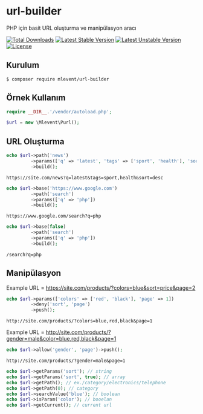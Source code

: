 # url-builder
PHP için basit URL oluşturma ve manipülasyon aracı

[![Total Downloads](https://poser.pugx.org/mlevent/url-builder/d/total.svg)](https://packagist.org/packages/mlevent/url-builder)
[![Latest Stable Version](https://poser.pugx.org/mlevent/url-builder/v/stable.svg)](https://packagist.org/packages/mlevent/url-builder)
[![Latest Unstable Version](https://poser.pugx.org/mlevent/url-builder/v/unstable.svg)](https://packagist.org/packages/mlevent/url-builder)
[![License](https://poser.pugx.org/mlevent/url-builder/license.svg)](https://packagist.org/packages/mlevent/url-builder)

## Kurulum

```
$ composer require mlevent/url-builder
```

## Örnek Kullanım

```php
require __DIR__.'/vendor/autoload.php';

$url = new \Mlevent\Purl();
```

## URL Oluşturma

```php
echo $url->path('news')
         ->params(['q' => 'latest', 'tags' => ['sport', 'health'], 'sort' => 'desc'])
         ->build();
```

```
https://site.com/news?q=latest&tags=sport,health&sort=desc
```

```php
echo $url->base('https://www.google.com')
         ->path('search')
         ->params(['q' => 'php'])
         ->build();
```

```
https://www.google.com/search?q=php
```

```php
echo $url->base(false)
         ->path('search')
         ->params(['q' => 'php'])
         ->build();
```

```
/search?q=php
```

## Manipülasyon

Example URL = https://site.com/products/?colors=blue&sort=price&page=2

```php
echo $url->params(['colors' => ['red', 'black'], 'page' => 1])
         ->deny('sort', 'page')
         ->push();
```

```
http://site.com/products/?colors=blue,red,black&page=1
```

Example URL = http://site.com/products/?gender=male&color=blue,red,black&page=1

```php
echo $url->allow('gender', 'page')->push();
```

```
http://site.com/products/?gender=male&page=1
```

```php
echo $url->getParams('sort'); // string
echo $url->getParams('sort', true); // array
echo $url->getPath(); // ex./category/electronics/telephone
echo $url->getPath(0); // category
echo $url->searchValue('blue'); // boolean
echo $url->isParam('color'); // booelan
echo $url->getCurrent(); // current url
```